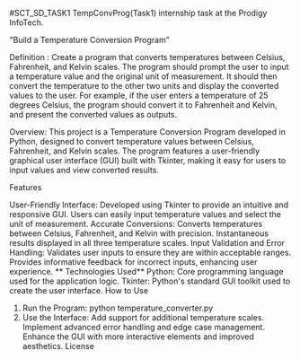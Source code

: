 #SCT_SD_TASK1
TempConvProg(Task1)
internship task at the Prodigy InfoTech.

"Build a Temperature Conversion Program"

Definition : Create a program that converts temperatures between Celsius, Fahrenheit, and Kelvin scales. The program should prompt the user to input a temperature value and the original unit of measurement. It should then convert the temperature to the other two units and display the converted values to the user. For example, if the user enters a temperature of 25 degrees Celsius, the program should convert it to Fahrenheit and Kelvin, and present the converted values as outputs.

Overview: This project is a Temperature Conversion Program developed in Python, designed to convert temperature values between Celsius, Fahrenheit, and Kelvin scales. The program features a user-friendly graphical user interface (GUI) built with Tkinter, making it easy for users to input values and view converted results.

Features

User-Friendly Interface:
Developed using Tkinter to provide an intuitive and responsive GUI.
Users can easily input temperature values and select the unit of measurement.
Accurate Conversions:
Converts temperatures between Celsius, Fahrenheit, and Kelvin with precision.
Instantaneous results displayed in all three temperature scales.
Input Validation and Error Handling:
Validates user inputs to ensure they are within acceptable ranges.
Provides informative feedback for incorrect inputs, enhancing user experience. ** Technologies Used**
Python:
Core programming language used for the application logic.
Tkinter:
Python's standard GUI toolkit used to create the user interface.
How to Use

1. Run the Program:
    python temperature_converter.py
2. Use the Interface:
Add support for additional temperature scales.
Implement advanced error handling and edge case management.
Enhance the GUI with more interactive elements and improved aesthetics.
License
